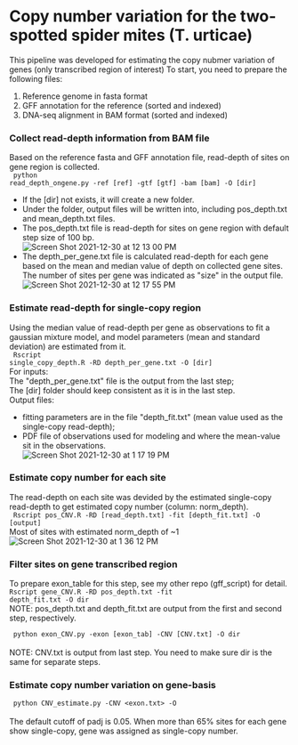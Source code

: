 # Copy number variation for the two-spotted spider mites (T. urticae)

This pipeline was developed for estimating the copy nubmer variation of genes (only transcribed region of interest)
To start, you need to prepare the following files:
1. Reference genome in fasta format
2. GFF annotation for the reference (sorted and indexed)
3. DNA-seq alignment in BAM format (sorted and indexed)

### Collect read-depth information from BAM file 
Based on the reference fasta and GFF annotation file, read-depth of sites on gene region is collected. <br>
<code> python read_depth_ongene.py -ref [ref] -gtf [gtf] -bam [bam] -O [dir] </code> <br>
- If the [dir] not exists, it will create a new folder. <br>
- Under the folder, output files will be written into, including pos_depth.txt and mean_depth.txt files. <br>
- The pos_depth.txt file is read-depth for sites on gene region with default step size of 100 bp. <br>
  ![Screen Shot 2021-12-30 at 12 13 00 PM](https://user-images.githubusercontent.com/63678158/147781629-e1a2d72b-6672-4304-9a55-a79423ea243c.png)
- The depth_per_gene.txt file is calculated read-depth for each gene based on the mean and median value of depth on collected gene sites. The number of sites per gene was indicated as "size" in the output file. <br> 
  ![Screen Shot 2021-12-30 at 12 17 55 PM](https://user-images.githubusercontent.com/63678158/147781946-80e304e0-18df-4d83-945c-684ae22d5115.png)

### Estimate read-depth for single-copy region
Using the median value of read-depth per gene as observations to fit a gaussian mixture model, and model parameters (mean and standard deviation) are estimated from it. <br>
<code> Rscript single_copy_depth.R -RD depth_per_gene.txt -O [dir] </code> <br>
For inputs: <br>
The "depth_per_gene.txt" file is the output from the last step; <br>
The [dir] folder should keep consistent as it is in the last step. <br>
Output files: <br>
- fitting parameters are in the file "depth_fit.txt" (mean value used as the single-copy read-depth); <br>
- PDF file of observations used for modeling and where the mean-value sit in the observations. <br>
![Screen Shot 2021-12-30 at 1 17 19 PM](https://user-images.githubusercontent.com/63678158/147785488-522c60a3-8e8d-4350-b2f6-38e32fdc4a08.png)

### Estimate copy number for each site
The read-depth on each site was devided by the estimated single-copy read-depth to get estimated copy number (column: norm_depth). <br>
<code> Rscript pos_CNV.R -RD [read_depth.txt] -fit [depth_fit.txt] -O [output] </code> <br>
Most of sites with estimated norm_depth of ~1 <br>
![Screen Shot 2021-12-30 at 1 36 12 PM](https://user-images.githubusercontent.com/63678158/147786442-a0e4d48c-ad56-4e4f-8128-bf3b6f363b2f.png)

### Filter sites on gene transcribed region
To prepare exon_table for this step, see my other repo (gff_script) for detail. 
<code> Rscript gene_CNV.R -RD pos_depth.txt -fit depth_fit.txt -O dir </code> <br>
NOTE: pos_depth.txt and depth_fit.txt are output from the first and second step, respectively. 

<code> python exon_CNV.py -exon [exon_tab] -CNV [CNV.txt] -O dir </code> <br>
NOTE: CNV.txt is output from last step. You need to make sure dir is the same for separate steps. 

### Estimate copy number variation on gene-basis

<code> python CNV_estimate.py -CNV <exon.txt> -O <output> </code> <br>
The default cutoff of padj is 0.05. When more than 65% sites for each gene show single-copy, gene was assigned as single-copy number. <br>  
